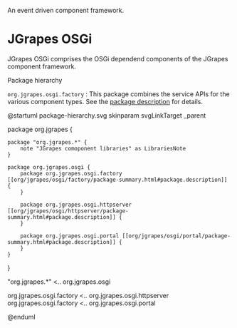 An event driven component framework.

JGrapes OSGi
===========

JGrapes OSGi comprises the OSGi dependend components of the JGrapes component framework.

<object type="image/svg+xml" data="package-hierarchy.svg">Package hierarchy</object>

`org.jgrapes.osgi.factory`
: This package combines the service APIs for the various component types. See the
    <a href="org/jgrapes/osgi/factory/package-summary.html#package.description">package description</a>
    for details.

@startuml package-hierarchy.svg
skinparam svgLinkTarget _parent

package org.jgrapes {

    package "org.jgrapes.*" {
    	note "JGrapes comoponent libraries" as LibrariesNote
    }

	package org.jgrapes.osgi {
    	package org.jgrapes.osgi.factory [[org/jgrapes/osgi/factory/package-summary.html#package.description]] {
    	}
    	
    	package org.jgrapes.osgi.httpserver [[org/jgrapes/osgi/httpserver/package-summary.html#package.description]] {
    	}
    	
    	package org.jgrapes.osgi.portal [[org/jgrapes/osgi/portal/package-summary.html#package.description]] {
    	}
	}

}

"org.jgrapes.*" <.. org.jgrapes.osgi

org.jgrapes.osgi.factory <.. org.jgrapes.osgi.httpserver
org.jgrapes.osgi.factory <.. org.jgrapes.osgi.portal


@enduml